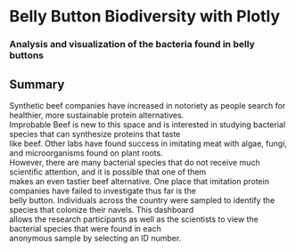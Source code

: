 # Belly Button Biodiversity with Plotly
### Analysis and visualization of the bacteria found in belly buttons

## Summary
Synthetic beef companies have increased in notoriety as people search for healthier, more
sustainable protein alternatives.<br>Improbable Beef is new to this space and is interested in
studying bacterial species that can synthesize proteins that taste<br>like beef.
Other labs have found success in imitating meat with algae, fungi, and microorganisms
found on plant roots.<br>However, there are many bacterial species that do not receive much
scientific attention, and it is possible that one of them<br>makes an even tastier beef
alternative. One place that imitation protein companies have failed to investigate thus far
is the<br>belly button. Individuals across the country were sampled to identify the species
that colonize their navels. This dashboard<br>allows the research participants as well as the
scientists to view the bacterial species that were found in each<br>anonymous sample by selecting
an ID number.
